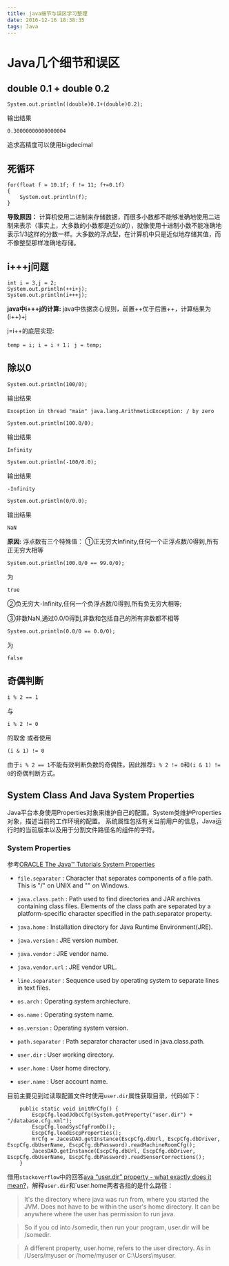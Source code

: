 ```yaml
---
title: java细节与误区学习整理
date: 2016-12-16 18:38:35
tags: Java
---
```


# Java几个细节和误区
<!-- more -->
## double 0.1 + double 0.2

```
System.out.println((double)0.1+(double)0.2);
```

输出结果


```
0.30000000000000004
```

追求高精度可以使用bigdecimal

## 死循环

```
for(float f = 10.1f; f != 11; f+=0.1f)
{
    System.out.println(f);
}
```

**导致原因：**
计算机使用二进制来存储数据，而很多小数都不能够准确地使用二进制来表示（事实上，大多数的小数都是近似的），就像使用十进制小数不能准确地表示1/3这样的分数一样。大多数的浮点型，在计算机中只是近似地存储其值，而不像整型那样准确地存储。

## i+++j问题

```
int i = 3,j = 2;
System.out.println(++i+j);
System.out.println(i+++j);
```

**java中i+++j的计算:**
java中依据贪心规则，前置++优于后置++，计算结果为(i++)+j

j=i++的底层实现:

  ```
  temp = i; i = i + 1； j = temp;
  ```

## 除以0


```
System.out.println(100/0);
```

输出结果

```
Exception in thread "main" java.lang.ArithmeticException: / by zero
```

```
System.out.println(100.0/0);
```

输出结果

```
Infinity
```

```
System.out.println(-100/0.0);
```

输出结果

```
-Infinity
```

```
System.out.println(0/0.0);
```

输出结果

```
NaN
```

**原因:**
浮点数有三个特殊值：
①正无穷大Infinity,任何一个正浮点数/0得到,所有正无穷大相等

```
System.out.println(100.0/0 == 99.0/0);
```

为

```
true
```

②负无穷大-Infinity,任何一个负浮点数/0得到,所有负无穷大相等;

③非数NaN,通过0.0/0得到,非数和包括自己的所有非数都不相等

```
System.out.println(0.0/0 == 0.0/0);
```

为

```
false
```

## 奇偶判断

```
i % 2 == 1
```

与

```
i % 2 != 0
```

的取舍
或者使用

```
(i & 1) != 0
```

由于`i % 2 == 1`不能有效判断负数的奇偶性，因此推荐`i % 2 != 0`和`(i & 1) != 0`的奇偶判断方式。

## System Class And Java System Properties

Java平台本身使用Properties对象来维护自己的配置。System类维护Properties对象，描述当前的工作环境的配置。
系统属性包括有关当前用户的信息，Java运行时的当前版本以及用于分割文件路径名的组件的字符。

### System Properties

参考[ORACLE The Java™ Tutorials System Properties](http://docs.oracle.com/javase/tutorial/essential/environment/sysprop.html)


* `file.separator` : Character that separates components of a file path. This is "/" on UNIX and "\" on Windows.

* `java.class.path` : Path used to find directories and JAR archives containing class files. Elements of the class path are separated by a platform-specific character specified in the path.separator property.

* `java.home` : Installation directory for Java Runtime Environment(JRE).

* `java.version` : JRE version number.

* `java.vendor` : JRE vendor name.

* `java.vendor.url` : JRE vendor URL.

* `line.separator` : Sequence used by operating system to separate lines in text files.

* `os.arch` : Operating system archiecture.

* `os.name` : Operating system name.

* `os.version` : Operating system version.

* `path.separator` : Path separator character used in java.class.path.

* `user.dir` : User working directory.

* `user.home` : User home directory.

* `user.name` : User account name.

目前主要见到过读取配置文件时使用`user.dir`属性获取目录，代码如下：

```
    public static void initMrCfg() {
        EscpCfg.loadJdbcCfg(System.getProperty("user.dir") + "/database.cfg.xml");
        EscpCfg.loadSysCfgFromDb();
        EscpCfg.loadEscpProperties();
        mrCfg = JacesDAO.getInstance(EscpCfg.dbUrl, EscpCfg.dbDriver, EscpCfg.dbUserName, EscpCfg.dbPassword).readMachineRoomCfg();
        JacesDAO.getInstance(EscpCfg.dbUrl, EscpCfg.dbDriver, EscpCfg.dbUserName, EscpCfg.dbPassword).readSensorCorrections();
    }
```

借用`stackoverflow`中的回答[ava “user.dir” property - what exactly does it mean?](https://stackoverflow.com/questions/16239130/java-user-dir-property-what-exactly-does-it-mean)，解释`user.dir`和`user.home两者各指的是什么路径：

> It's the directory where java was run from, where you started the JVM. Does not have to be within the user's home directory. It can be anywhere where the user has permission to run java.

> So if you cd into /somedir, then run your program, user.dir will be /somedir.

> A different property, user.home, refers to the user directory. As in /Users/myuser or /home/myuser or C:\Users\myuser.


